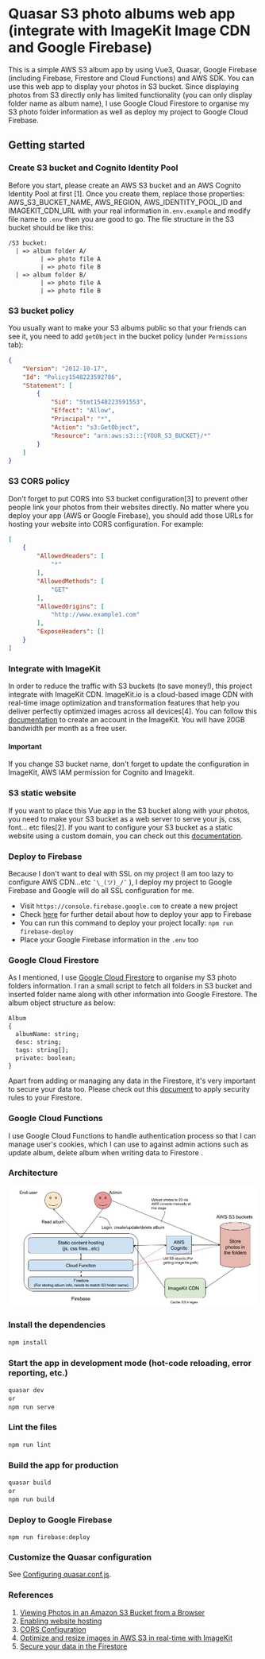 # Quasar S3 photo albums web app (integrate with ImageKit Image CDN and Google Firebase)

This is a simple AWS S3 album app by using Vue3, Quasar, Google Firebase (including Firebase, Firestore and Cloud Functions)
and AWS SDK. You can use this web app to display your photos in S3 bucket. Since displaying photos from S3 directly only
has limited functionality (you can only display folder name as album name), I use Google Cloud Firestore to organise
my S3 photo folder information as well as deploy my project to Google Cloud Firebase.

## Getting started
### Create S3 bucket and Cognito Identity Pool
Before you start, please create an AWS S3 bucket and an AWS Cognito Identity Pool at first [1]. Once you create them, replace those properties:
AWS_S3_BUCKET_NAME, AWS_REGION, AWS_IDENTITY_POOL_ID and IMAGEKIT_CDN_URL with your real information in`.env.example` and modify file name to `.env` then you are good to go.
The file structure in the S3 bucket should be like this:
```
/S3 bucket:
  | => album folder A/
         | => photo file A
         | => photo file B
  | => album folder B/
         | => photo file A
         | => photo file B
```

### S3 bucket policy
You usually want to make your S3 albums public so that your friends can see it, you need to add `getObject` in the bucket policy (under `Permissions` tab):
```json
{
    "Version": "2012-10-17",
    "Id": "Policy1548223592786",
    "Statement": [
        {
            "Sid": "Stmt1548223591553",
            "Effect": "Allow",
            "Principal": "*",
            "Action": "s3:GetObject",
            "Resource": "arn:aws:s3:::{YOUR_S3_BUCKET}/*"
        }
    ]
}
```

### S3 CORS policy
Don't forget to put CORS into S3 bucket configuration[3] to prevent other people link your photos from their websites directly.
No matter where you deploy your app (AWS or Google Firebase), you should add those URLs for hosting your website into CORS configuration.
For example:
```json
[
    {
        "AllowedHeaders": [
            "*"
        ],
        "AllowedMethods": [
            "GET"
        ],
        "AllowedOrigins": [
            "http://www.example1.com"
        ],
        "ExposeHeaders": []
    }
]
```

### Integrate with ImageKit
In order to reduce the traffic with S3 buckets (to save money!), this project integrate with ImageKit CDN. ImageKit.io
is a cloud-based image CDN with real-time image optimization and transformation features that help you deliver perfectly
optimized images across all devices[4]. You can follow this [documentation](https://imagekit.io/blog/image-optimization-resize-aws-s3-imagekit/)
to create an account in the ImageKit. You will have 20GB bandwidth per month as a free user.

#### Important
If you change S3 bucket name, don't forget to update the configuration in ImageKit, AWS IAM permission for Cognito and Imagekit.

### S3 static website
If you want to place this Vue app in the S3 bucket along with your photos, you need to make your S3 bucket as a web server
to serve your js, css, font... etc files[2]. If you want to configure your S3 bucket as a static website using a custom domain,
you can check out this [documentation](https://docs.aws.amazon.com/AmazonS3/latest/userguide/website-hosting-custom-domain-walkthrough.html).

### Deploy to Firebase
Because I don't want to deal with SSL on my project (I am too lazy to configure AWS CDN...etc `¯\_(ツ)_/¯` ), I deploy my project to Google Firebase
and Google will do all SSL configuration for me.
* Visit `https://console.firebase.google.com` to create a new project
* Check [here](https://firebase.google.com/docs/hosting/quickstart) for further detail about how to deploy your app to Firebase
* You can run this command to deploy your project locally: `npm run firebase-deploy`
* Place your Google Firebase information in the `.env` too

### Google Cloud Firestore
As I mentioned, I use [Google Cloud Firestore](https://firebase.google.com/docs/firestore) to organise my S3 photo folders information. I ran a small script to fetch
all folders in S3 bucket and inserted folder name along with other information into Google Firestore. The album object structure as below:
```
Album
{
  albumName: string;
  desc: string;
  tags: string[];
  private: boolean;
}
```
Apart from adding or managing any data in the Firestore, it's very important to secure your data too. Please check out this
[document](https://firebase.google.com/docs/firestore/security/rules-structure) to apply security rules to your Firestore.

### Google Cloud Functions
I use Google Cloud Functions to handle authentication process so that I can manage user's cookies, which I can use to
against admin actions such as update album, delete album when writing data to Firestore .

### Architecture
![Architecture](./public/S3_albums_architecture.jpg)

### Install the dependencies
```bash
npm install
```

### Start the app in development mode (hot-code reloading, error reporting, etc.)
```bash
quasar dev
or
npm run serve
```

### Lint the files
```bash
npm run lint
```

### Build the app for production
```bash
quasar build
or
npm run build
```

### Deploy to Google Firebase
```
npm run firebase:deploy
```

### Customize the Quasar configuration
See [Configuring quasar.conf.js](https://v2.quasar.dev/quasar-cli/quasar-conf-js).

### References
1. [Viewing Photos in an Amazon S3 Bucket from a Browser](https://docs.aws.amazon.com/sdk-for-javascript/v2/developer-guide/s3-example-photos-view.html)
2. [Enabling website hosting](https://docs.aws.amazon.com/AmazonS3/latest/userguide/EnableWebsiteHosting.html)
3. [CORS Configuration](https://docs.aws.amazon.com/AmazonS3/latest/userguide/ManageCorsUsing.html)
4. [Optimize and resize images in AWS S3 in real-time with ImageKit](https://imagekit.io/blog/image-optimization-resize-aws-s3-imagekit/)
5. [Secure your data in the Firestore](https://firebase.google.com/docs/firestore/security/rules-structure)
